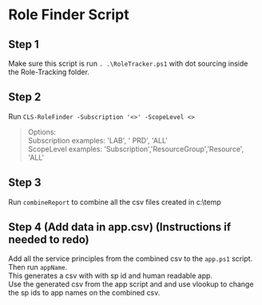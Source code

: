 # Role Finder Script

## Step 1   
Make sure this script is run `. .\RoleTracker.ps1` with dot sourcing inside the Role-Tracking folder.  

## Step 2  
Run `CLS-RoleFinder -Subscription '<>' -ScopeLevel <>`  
> Options:  
Subscription examples: 'LAB', '<Subscription> PRD', 'ALL'  
ScopeLevel examples: 'Subscription','ResourceGroup','Resource', 'ALL'

## Step 3 
Run `combineReport` to combine all the csv files created in c:\\temp

## Step 4 (Add data in app.csv) (Instructions if needed to redo)
Add all the service principles from the combined csv to the `app.ps1` script. Then run `appName`.  
This generates a csv with with sp id and human readable app.  
Use the generated csv from the app script and and use vlookup to change the sp ids to app names on the combined csv. 
